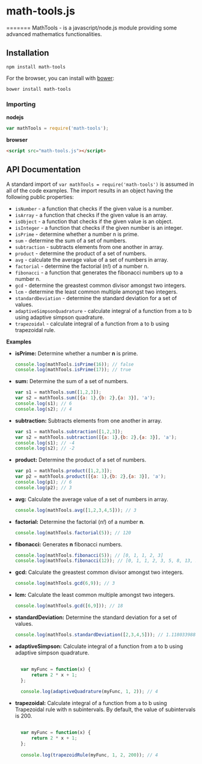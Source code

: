 # math-tools.js
=======
MathTools - is a javascript/node.js module providing some advanced mathematics functionalities.

## Installation

```
npm install math-tools
```
For the browser, you can install with [bower](http://bower.io/):

```
bower install math-tools
```

### Importing

**nodejs**
```javascript
var mathTools = require('math-tools');
```

**browser**
```html
<script src="math-tools.js"></script>
```

## API Documentation

A standard import of `var mathTools = require('math-tools')` is assumed in all of the code examples. The import results in an object having the following public properties:

* `isNumber`       	 	- a function that checks if the given value is a number.
* `isArray`         	- a function that checks if the given value is an array.
* `isObject`        	- a function that checks if the given value is an object.
* `isInteger`       	- a function that checks if the given number is an integer.
* `isPrime`   			- determine whether a number n is prime.
* `sum`        			- determine the sum of a set of numbers.
* `subtraction`    		- subtracts elements from one another in array.
* `product`        		- determine the product of a set of numbers.
* `avg` 				- calculate the average value of a set of numbers in array.
* `factorial`       	- determine the factorial (n!) of a number n.
* `fibonacci` 			- a function that generates the fibonacci numbers up to a number n.
* `gcd`      			- determine the greastest common divisor amongst two integers.
* `lcm`    				- determine the least common multiple amongst two integers.
* `standardDeviation`   - determine the standard deviation for a set of values.
* `adaptiveSimpsonQuadrature`    - calculate integral of a function from a to b using adaptive simpson quadrature.
* `trapezoidal`					 - calculate integral of a function from a to b using trapezoidal rule.

**Examples**

- **isPrime:** Determine whether a number **n** is prime.

  ```JavaScript
  console.log(mathTools.isPrime(16)); // false
  console.log(mathTools.isPrime(17)); // true
  ```

- **sum:** Determine the sum of a set of numbers.
         
  ```JavaScript
  var s1 = mathTools.sum([1,2,3]);
  var s2 = mathTools.sum([{a: 1},{b: 2},{a: 3}], 'a');
  console.log(s1); // 6
  console.log(s2); // 4
  ```

- **subtraction:** Subtracts elements from one another in array.
         
  ```JavaScript
  var s1 = mathTools.subtraction([1,2,3]);
  var s2 = mathTools.subtraction([{a: 1},{b: 2},{a: 3}], 'a');
  console.log(s1); // -4
  console.log(s2); // -2
  ```
  
- **product:** Determine the product of a set of numbers.
  
  ```JavaScript
  var p1 = mathTools.product([1,2,3]);
  var p2 = mathTools.product([{a: 1},{b: 2},{a: 3}], 'a');
  console.log(p1); // 6
  console.log(p2); // 3
  ```

- **avg:** Calculate the average value of a set of numbers in array.
  
  ```JavaScript
  console.log(mathTools.avg([1,2,3,4,5])); // 3
  ```  
  
- **factorial:** Determine the factorial (_n!_) of a number **n**.

  ```JavaScript
  console.log(mathTools.factorial(5)); // 120
  ```

- **fibonacci:** Generates **n** fibonacci numbers.
  
  ```JavaScript
  console.log(mathTools.fibonacci(5)); // [0, 1, 1, 2, 3]
  console.log(mathTools.fibonacci(12)); // [0, 1, 1, 2, 3, 5, 8, 13, 21, 34, 55, 89]
  ```  
  
- **gcd:** Calculate the greastest common divisor amongst two integers.
  
  ```JavaScript
  console.log(mathTools.gcd(6,9)); // 3
  ```

- **lcm:** Calculate the least common multiple amongst two integers.
 
  ```JavaScript
  console.log(mathTools.gcd([6,9])); // 18
  ```

- **standardDeviation:** Determine the standard deviation for a set of values.
  
  ```JavaScript
  console.log(mathTools.standardDeviation([2,3,4,5])); // 1.118033988749895
  ```

- **adaptiveSimpson:** Calculate integral of a function from a to b using adaptive simpson quadrature.
 
  ```JavaScript
	
	var myFunc = function(x) {
		return 2 * x + 1;
	};
	
  	console.log(adaptiveQuadrature(myFunc, 1, 2)); // 4
  ```  
  
- **trapezoidal:** Calculate integral of a function from a to b using Trapezoidal rule with n subintervals. By default, the value of subintervals is 200.
 
  ```JavaScript
	
	var myFunc = function(x) {
		return 2 * x + 1;
	};
	
	console.log(trapezoidRule(myFunc, 1, 2, 200)); // 4
  ```  
  
  
  
  

